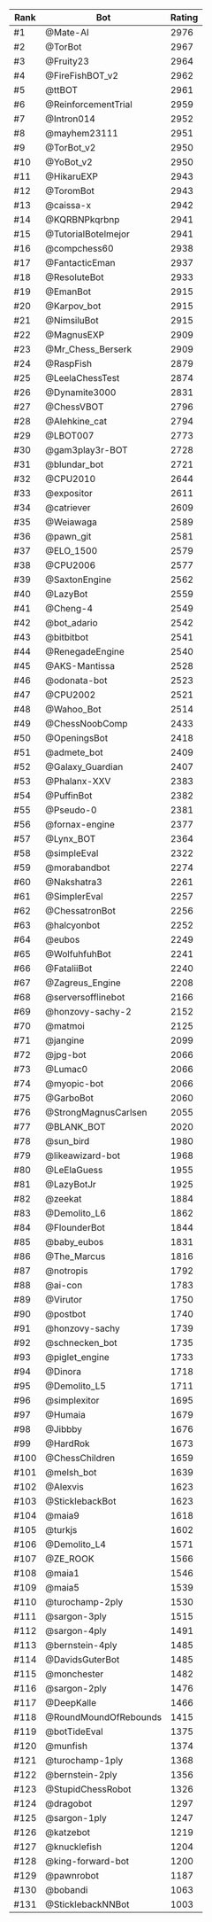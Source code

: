 Rank|Bot|Rating
---|---|---
#1|@Mate-AI|2976
#2|@TorBot|2967
#3|@Fruity23|2964
#4|@FireFishBOT_v2|2962
#5|@ttBOT|2961
#6|@ReinforcementTrial|2959
#7|@Intron014|2952
#8|@mayhem23111|2951
#9|@TorBot_v2|2950
#10|@YoBot_v2|2950
#11|@HikaruEXP|2943
#12|@ToromBot|2943
#13|@caissa-x|2942
#14|@KQRBNPkqrbnp|2941
#15|@TutorialBotelmejor|2941
#16|@compchess60|2938
#17|@FantacticEman|2937
#18|@ResoluteBot|2933
#19|@EmanBot|2915
#20|@Karpov_bot|2915
#21|@NimsiluBot|2915
#22|@MagnusEXP|2909
#23|@Mr_Chess_Berserk|2909
#24|@RaspFish|2879
#25|@LeelaChessTest|2874
#26|@Dynamite3000|2831
#27|@ChessVBOT|2796
#28|@Alehkine_cat|2794
#29|@LBOT007|2773
#30|@gam3play3r-BOT|2728
#31|@blundar_bot|2721
#32|@CPU2010|2644
#33|@expositor|2611
#34|@catriever|2609
#35|@Weiawaga|2589
#36|@pawn_git|2581
#37|@ELO_1500|2579
#38|@CPU2006|2577
#39|@SaxtonEngine|2562
#40|@LazyBot|2559
#41|@Cheng-4|2549
#42|@bot_adario|2542
#43|@bitbitbot|2541
#44|@RenegadeEngine|2540
#45|@AKS-Mantissa|2528
#46|@odonata-bot|2523
#47|@CPU2002|2521
#48|@Wahoo_Bot|2514
#49|@ChessNoobComp|2433
#50|@OpeningsBot|2418
#51|@admete_bot|2409
#52|@Galaxy_Guardian|2407
#53|@Phalanx-XXV|2383
#54|@PuffinBot|2382
#55|@Pseudo-0|2381
#56|@fornax-engine|2377
#57|@Lynx_BOT|2364
#58|@simpleEval|2322
#59|@morabandbot|2274
#60|@Nakshatra3|2261
#61|@SimplerEval|2257
#62|@ChessatronBot|2256
#63|@halcyonbot|2252
#64|@eubos|2249
#65|@WolfuhfuhBot|2241
#66|@FataliiBot|2240
#67|@Zagreus_Engine|2208
#68|@serversofflinebot|2166
#69|@honzovy-sachy-2|2152
#70|@matmoi|2125
#71|@jangine|2099
#72|@jpg-bot|2066
#73|@Lumac0|2066
#74|@myopic-bot|2066
#75|@GarboBot|2060
#76|@StrongMagnusCarlsen|2055
#77|@BLANK_BOT|2020
#78|@sun_bird|1980
#79|@likeawizard-bot|1968
#80|@LeElaGuess|1955
#81|@LazyBotJr|1925
#82|@zeekat|1884
#83|@Demolito_L6|1862
#84|@FlounderBot|1844
#85|@baby_eubos|1831
#86|@The_Marcus|1816
#87|@notropis|1792
#88|@ai-con|1783
#89|@Virutor|1750
#90|@postbot|1740
#91|@honzovy-sachy|1739
#92|@schnecken_bot|1735
#93|@piglet_engine|1733
#94|@Dinora|1718
#95|@Demolito_L5|1711
#96|@simplexitor|1695
#97|@Humaia|1679
#98|@Jibbby|1676
#99|@HardRok|1673
#100|@ChessChildren|1659
#101|@melsh_bot|1639
#102|@Alexvis|1623
#103|@SticklebackBot|1623
#104|@maia9|1618
#105|@turkjs|1602
#106|@Demolito_L4|1571
#107|@ZE_ROOK|1566
#108|@maia1|1546
#109|@maia5|1539
#110|@turochamp-2ply|1530
#111|@sargon-3ply|1515
#112|@sargon-4ply|1491
#113|@bernstein-4ply|1485
#114|@DavidsGuterBot|1485
#115|@monchester|1482
#116|@sargon-2ply|1476
#117|@DeepKalle|1466
#118|@RoundMoundOfRebounds|1415
#119|@botTideEval|1375
#120|@munfish|1374
#121|@turochamp-1ply|1368
#122|@bernstein-2ply|1356
#123|@StupidChessRobot|1326
#124|@dragobot|1297
#125|@sargon-1ply|1247
#126|@katzebot|1219
#127|@knucklefish|1204
#128|@king-forward-bot|1200
#129|@pawnrobot|1187
#130|@bobandi|1063
#131|@SticklebackNNBot|1003
